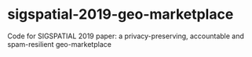 # sigspatial-2019-geo-marketplace
Code for SIGSPATIAL 2019 paper: a privacy-preserving, accountable and spam-resilient geo-marketplace

